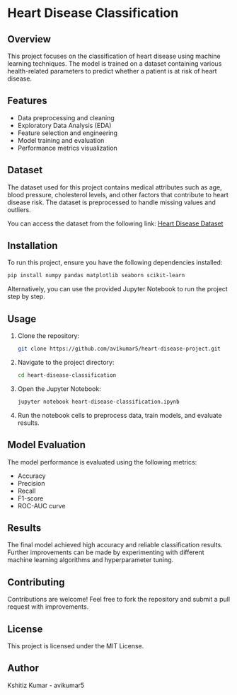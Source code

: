 # Heart Disease Classification

## Overview
This project focuses on the classification of heart disease using machine learning techniques. The model is trained on a dataset containing various health-related parameters to predict whether a patient is at risk of heart disease.

## Features
- Data preprocessing and cleaning
- Exploratory Data Analysis (EDA)
- Feature selection and engineering
- Model training and evaluation
- Performance metrics visualization

## Dataset
The dataset used for this project contains medical attributes such as age, blood pressure, cholesterol levels, and other factors that contribute to heart disease risk. The dataset is preprocessed to handle missing values and outliers.

You can access the dataset from the following link:
[Heart Disease Dataset](https://archive.ics.uci.edu/dataset/45/heart+disease)

## Installation
To run this project, ensure you have the following dependencies installed:

```bash
pip install numpy pandas matplotlib seaborn scikit-learn
```

Alternatively, you can use the provided Jupyter Notebook to run the project step by step.

## Usage
1. Clone the repository:
   ```bash
   git clone https://github.com/avikumar5/heart-disease-project.git
   ```
2. Navigate to the project directory:
   ```bash
   cd heart-disease-classification
   ```
3. Open the Jupyter Notebook:
   ```bash
   jupyter notebook heart-disease-classification.ipynb
   ```
4. Run the notebook cells to preprocess data, train models, and evaluate results.

## Model Evaluation
The model performance is evaluated using the following metrics:
- Accuracy
- Precision
- Recall
- F1-score
- ROC-AUC curve

## Results
The final model achieved high accuracy and reliable classification results. Further improvements can be made by experimenting with different machine learning algorithms and hyperparameter tuning.

## Contributing
Contributions are welcome! Feel free to fork the repository and submit a pull request with improvements.

## License
This project is licensed under the MIT License.

## Author
Kshitiz Kumar - avikumar5

